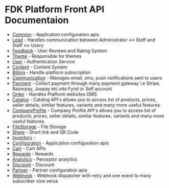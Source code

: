 # FDK Platform Front API Documentaion


* [Common](platform_doc/CommonReadme.md) - Application configuration apis 
* [Lead](platform_doc/LeadReadme.md) - Handles communication between Administrator <-> Staff and Staff <-> Users 
* [Feedback](platform_doc/FeedbackReadme.md) - User Reviews and Rating System 
* [Theme](platform_doc/ThemeReadme.md) - Responsible for themes 
* [User](platform_doc/UserReadme.md) - Authentication Service 
* [Content](platform_doc/ContentReadme.md) - Content System 
* [Billing](platform_doc/BillingReadme.md) - Handle platform subscription 
* [Communication](platform_doc/CommunicationReadme.md) - Manages email, sms, push notifications sent to users 
* [Payment](platform_doc/PaymentReadme.md) - Collect payment through many payment gateway i.e Stripe, Razorpay, Juspay etc.into Fynd or Self account 
* [Order](platform_doc/OrderReadme.md) - Handles Platform websites OMS 
* [Catalog](platform_doc/CatalogReadme.md) - Catalog API's allows you to access list of products, prices, seller details, similar features, variants and many more useful features.  
* [CompanyProfile](platform_doc/CompanyProfileReadme.md) - Company Profile API's allows you to access list of products, prices, seller details, similar features, variants and many more useful features.  
* [FileStorage](platform_doc/FileStorageReadme.md) - File Storage 
* [Share](platform_doc/ShareReadme.md) - Short link and QR Code 
* [Inventory](platform_doc/InventoryReadme.md) -  
* [Configuration](platform_doc/ConfigurationReadme.md) - Application configuration apis 
* [Cart](platform_doc/CartReadme.md) - Cart APIs 
* [Rewards](platform_doc/RewardsReadme.md) - Rewards 
* [Analytics](platform_doc/AnalyticsReadme.md) - Perceptor analytics 
* [Discount](platform_doc/DiscountReadme.md) - Discount 
* [Partner](platform_doc/PartnerReadme.md) - Partner configuration apis 
* [Webhook](platform_doc/WebhookReadme.md) - Webhook dispatcher with retry and one event to many subscriber vice versa 
